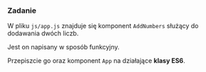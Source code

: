 ### Zadanie 
W pliku `js/app.js` znajduje się komponent `AddNumbers` służący do dodawania dwóch liczb.

Jest on napisany w sposób funkcyjny. 

Przepiszcie go oraz komponent `App` na działające **klasy ES6**.